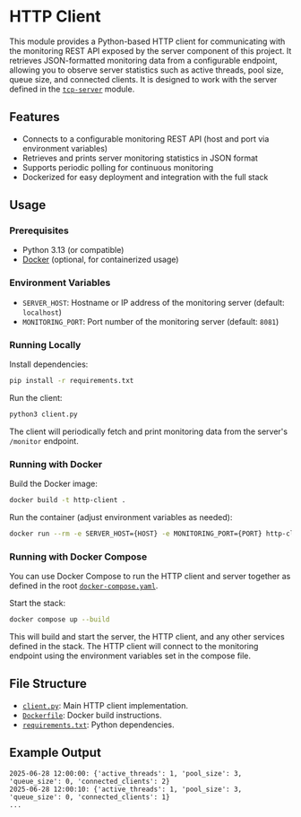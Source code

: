 # HTTP Client

This module provides a Python-based HTTP client for communicating with the monitoring REST API exposed by the server component of this project. It retrieves JSON-formatted monitoring data from a configurable endpoint, allowing you to observe server statistics such as active threads, pool size, queue size, and connected clients. It is designed to work with the server defined in the [`tcp-server`](../tcp-server) module.

## Features

- Connects to a configurable monitoring REST API (host and port via environment variables)
- Retrieves and prints server monitoring statistics in JSON format
- Supports periodic polling for continuous monitoring
- Dockerized for easy deployment and integration with the full stack

## Usage

### Prerequisites

- Python 3.13 (or compatible)
- [Docker](https://www.docker.com/) (optional, for containerized usage)

### Environment Variables

- `SERVER_HOST`: Hostname or IP address of the monitoring server (default: `localhost`)
- `MONITORING_PORT`: Port number of the monitoring server (default: `8081`)

### Running Locally

Install dependencies:

```sh
pip install -r requirements.txt
```

Run the client:

```sh
python3 client.py
```

The client will periodically fetch and print monitoring data from the server's `/monitor` endpoint.

### Running with Docker

Build the Docker image:

```sh
docker build -t http-client .
```

Run the container (adjust environment variables as needed):

```sh
docker run --rm -e SERVER_HOST={HOST} -e MONITORING_PORT={PORT} http-client
```

### Running with Docker Compose

You can use Docker Compose to run the HTTP client and server together as defined in the root [`docker-compose.yaml`](../docker-compose.yaml).

Start the stack:

```sh
docker compose up --build
```

This will build and start the server, the HTTP client, and any other services defined in the stack. The HTTP client will connect to the monitoring endpoint using the environment variables set in the compose file.

## File Structure

- [`client.py`](client.py): Main HTTP client implementation.
- [`Dockerfile`](Dockerfile): Docker build instructions.
- [`requirements.txt`](requirements.txt): Python dependencies.

## Example Output

```text
2025-06-28 12:00:00: {'active_threads': 1, 'pool_size': 3, 'queue_size': 0, 'connected_clients': 2}
2025-06-28 12:00:10: {'active_threads': 1, 'pool_size': 3, 'queue_size': 0, 'connected_clients': 1}
...
```
